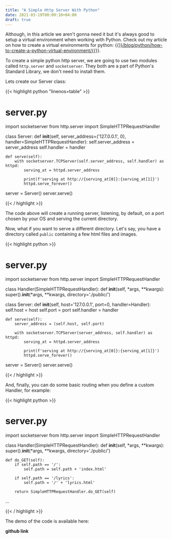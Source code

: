 ```yaml
---
title: "A Simple Http Server With Python"
date: 2021-03-19T00:09:10+04:00
draft: true
---
```


Although, in this article we aren't gonna need it but it's always good to setup a virtual environment when working with Python. Check out my article on how to create a virtual environments for python:
{{<a href="https://www.oorkan.dev/blog/python/how-to-create-a-python-virtual-environment/" target="_blank" rel="noopener noreferrer">}}/blog/python/how-to-create-a-python-virtual-environment/{{</a>}}.

To create a simple python http server, we are going to use two modules called `http.server` and `socketserver`. They both are a part of Python's Standard Library, we don't need to install them.

Lets create our Server class:

{{< highlight python "linenos=table" >}}
# server.py
import socketserver
from http.server import SimpleHTTPRequestHandler


class Server:
    def __init__(self,
                 server_address=('127.0.0.1', 0),
                 handler=SimpleHTTPRequestHandler):
        self.server_address = server_address
        self.handler = handler

    def serve(self):
        with socketserver.TCPServer(self.server_address, self.handler) as httpd:
            serving_at = httpd.server_address

            print(f'serving at http://{serving_at[0]}:{serving_at[1]}')
            httpd.serve_forever()


server = Server()
server.serve()

{{< / highlight >}}

The code above will create a running server, listening, by default, on a port chosen by your OS and serving the current directory.

Now, what if you want to serve a different directory. Let's say, you have a directory called `public` containing a few html files and images.

{{< highlight python >}}
# server.py
import socketserver
from http.server import SimpleHTTPRequestHandler


class Handler(SimpleHTTPRequestHandler):
    def __init__(self, *args, **kwargs):
        super().__init__(*args, **kwargs, directory='./public/')


class Server:
    def __init__(self,
                 host='127.0.0.1', port=0,
                 handler=Handler):
        self.host = host
        self.port = port
        self.handler = handler

    def serve(self):
        server_address = (self.host, self.port)

        with socketserver.TCPServer(server_address, self.handler) as httpd:
            serving_at = httpd.server_address

            print(f'serving at http://{serving_at[0]}:{serving_at[1]}')
            httpd.serve_forever()


server = Server()
server.serve()

{{< / highlight >}}

And, finally, you can do some basic routing when you define a custom Handler, for example:

{{< highlight python >}}
# server.py
import socketserver
from http.server import SimpleHTTPRequestHandler


class Handler(SimpleHTTPRequestHandler):
    def __init__(self, *args, **kwargs):
        super().__init__(*args, **kwargs, directory='./public/')

    def do_GET(self):
        if self.path == '/':
            self.path = self.path + 'index.html'

        if self.path == '/lyrics':
            self.path = '/' + 'lyrics.html'

        return SimpleHTTPRequestHandler.do_GET(self)


...

{{< / highlight >}}

The demo of the code is available here:

**github link**


